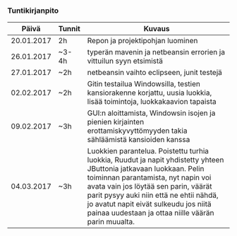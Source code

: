 ### Tuntikirjanpito
Päivä | Tunnit | Kuvaus
---------------- | ----- | --------
20.01.2017 | 2h | Repon ja projektipohjan luominen
26.01.2017 | ~3-4h | typerän mavenin ja netbeansin errorien ja vittuilun syyn etsimistä
27.01.2017 | ~2h | netbeansin vaihto eclipseen, junit testejä
02.02.2017 | ~2h | Gitin testailua Windowsilla, testien kansiorakenne korjattu, uusia luokkia, lisää toimintoja, luokkakaavion tapaista
09.02.2017 | ~3h | GUI:n aloittamista, Windowsin isojen ja pienien kirjainten erottamiskyvyttömyyden takia sähläämistä kansioiden kanssa
04.03.2017 | ~3h | Luokkien parantelua. Poistettu turhia luokkia, Ruudut ja napit yhdistetty yhteen JButtonia jatkavaan luokkaan. Pelin toiminnan parantamista, nyt napin voi avata vain jos löytää sen parin, väärät parit pysyy auki niin että ne ehtii nähdä, jo avatut napit eivät sulkeudu jos niitä painaa uudestaan ja ottaa niille väärän parin muualta.
